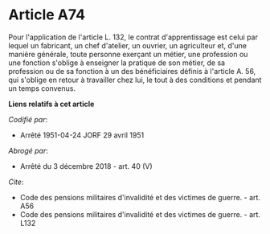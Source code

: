 # Article A74

Pour l'application de l'article L. 132, le contrat d'apprentissage est celui par lequel un fabricant, un chef d'atelier, un
ouvrier, un agriculteur et, d'une manière générale, toute personne exerçant un métier, une profession ou une fonction
s'oblige à enseigner la pratique de son métier, de sa profession ou de sa fonction à un des bénéficiaires définis à l'article
A. 56, qui s'oblige en retour à travailler chez lui, le tout à des conditions et pendant un temps convenus.

**Liens relatifs à cet article**

_Codifié par_:

  - Arrêté 1951-04-24 JORF 29 avril 1951

_Abrogé par_:

  - Arrêté du 3 décembre 2018 - art. 40 (V)

_Cite_:

  - Code des pensions militaires d'invalidité et des victimes de guerre. - art. A56
  - Code des pensions militaires d'invalidité et des victimes de guerre. - art. L132
